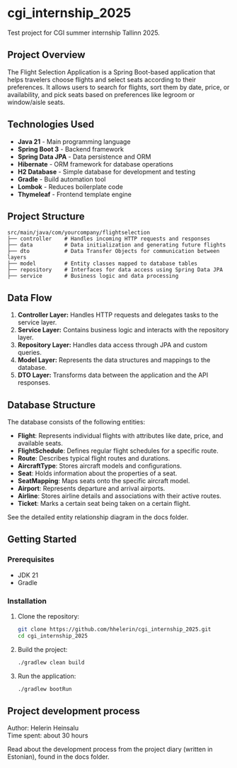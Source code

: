 # cgi_internship_2025
Test project for CGI summer internship Tallinn 2025.

## Project Overview

The Flight Selection Application is a Spring Boot-based application that helps travelers choose flights and select seats according to their preferences. It allows users to search for flights, sort them by date, price, or availability, and pick seats based on preferences like legroom or window/aisle seats.

## Technologies Used

- **Java 21** - Main programming language
- **Spring Boot 3** - Backend framework
- **Spring Data JPA** - Data persistence and ORM
- **Hibernate** - ORM framework for database operations
- **H2 Database** - Simple database for development and testing
- **Gradle** - Build automation tool
- **Lombok** - Reduces boilerplate code
- **Thymeleaf** - Frontend template engine

## Project Structure

```
src/main/java/com/yourcompany/flightselection
├── controller    # Handles incoming HTTP requests and responses
├── data          # Data initialization and generating future flights
├── dto           # Data Transfer Objects for communication between layers
├── model         # Entity classes mapped to database tables
├── repository    # Interfaces for data access using Spring Data JPA
├── service       # Business logic and data processing
```

## Data Flow

1. **Controller Layer:** Handles HTTP requests and delegates tasks to the service layer.
2. **Service Layer:** Contains business logic and interacts with the repository layer.
3. **Repository Layer:** Handles data access through JPA and custom queries.
4. **Model Layer:** Represents the data structures and mappings to the database.
5. **DTO Layer:** Transforms data between the application and the API responses.

## Database Structure

The database consists of the following entities:

- **Flight**: Represents individual flights with attributes like date, price, and available seats.
- **FlightSchedule**: Defines regular flight schedules for a specific route.
- **Route**: Describes typical flight routes and durations.
- **AircraftType**: Stores aircraft models and configurations.
- **Seat**: Holds information about the properties of a seat.
- **SeatMapping**: Maps seats onto the specific aircraft model.
- **Airport**: Represents departure and arrival airports.
- **Airline**: Stores airline details and associations with their active routes.
- **Ticket**: Marks a certain seat being taken on a certain flight.
  
See the detailed entity relationship diagram in the docs folder.  

## Getting Started

### Prerequisites

- JDK 21
- Gradle

### Installation

1. Clone the repository:
   ```bash
   git clone https://github.com/hhelerin/cgi_internship_2025.git
   cd cgi_internship_2025
   ```
2. Build the project:
   ```bash
   ./gradlew clean build
   ```
3. Run the application:
   ```bash
   ./gradlew bootRun
   ```
   
## Project development process
Author: Helerin Heinsalu  
Time spent: about 30 hours   
  
Read about the development process from the project diary (written in Estonian), found in the docs folder. 

